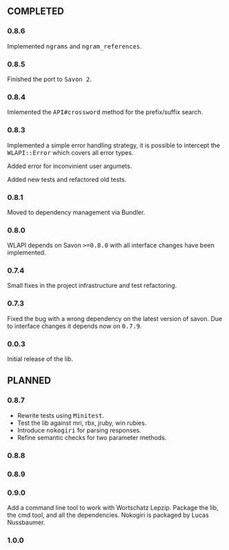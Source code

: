 ## COMPLETED
### 0.8.6
Implemented <tt>ngrams</tt> and <tt>ngram_references</tt>.
### 0.8.5
Finished the port to <tt>Savon 2</tt>.
### 0.8.4
Imlemented the <tt>API#crossword</tt> method for the prefix/suffix search.
### 0.8.3
Implemented a simple error handling strategy, it is possible to intercept
the <tt>WLAPI::Error</tt> which covers all error types.

Added error for inconvinient user argumets.

Added new tests and refactored old tests.
### 0.8.1
Moved to dependency management via Bundler.
### 0.8.0
WLAPI depends on Savon <tt>>=0.8.0</tt>
with all interface changes have been implemented.

### 0.7.4
Small fixes in the project infrastructure and test refactoring.
### 0.7.3
Fixed the bug with a wrong dependency on the latest version of savon.
Due to interface changes it depends now on <tt>0.7.9</tt>.
### 0.0.3
Initial release of the lib.


## PLANNED
### 0.8.7
  - Rewrite tests using <tt>Minitest</tt>.
  - Test the lib against mri, rbx, jruby, win rubies.
  - Introduce <tt>nokogiri</tt> for parsing responses.
  - Refine semantic checks for two parameter methods.
### 0.8.8
### 0.8.9

### 0.9.0
Add a command line tool to work with Wortschatz Lepzip. Package the lib, the cmd tool, and all the dependencies. Nokogiri is packaged by Lucas Nussbaumer.
### 1.0.0

